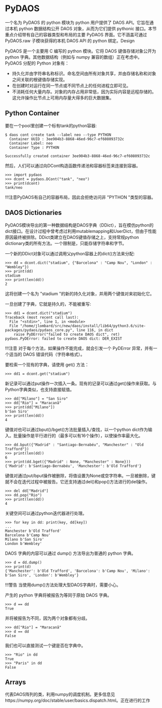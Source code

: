 # PyDAOS

一个名为 PyDAOS 的 python 模块为 python 用户提供了 DAOS API。它旨在通过本机 python 数据结构公开 DAOS 对象，从而为它们提供 pythonic 接口。本节重点介绍带有自己的容器类型和布局的主要 PyDAOS 界面。它不涵盖可通过 PyDAOS.raw 子模块获得的本机 DAOS API 的 python 绑定。Design

PyDAOS 是一个主要用 C 编写的 python 模块。它将 DAOS 键值存储对象公开为 python 字典。其他数据结构（例如与 numpy 兼容的数组）正在考虑中。 PyDAOS 分配的 Python 对象有：

- 持久化并由字符串名称标识。命名空间由所有对象共享，并由存储名称和对象之间关联的根键值存储实现。
- 在创建时对运行在同一节点或不同节点上的任何进程立即可见。
- 不消耗任何大量内存。对象的内存占用非常低，因为实际内容是远程存储的。这允许操作比节点上可用内存量大得多的巨大数据集。

## Python Container

要在一个pool里创建一个标有tank的python容器:

```
$ daos cont create tank --label neo --type PYTHON
  Container UUID : 3ee904b3-8868-46ed-96c7-ef608093732c
  Container Label: neo
  Container Type : PYTHON

Successfully created container 3ee904b3-8868-46ed-96c7-ef608093732c
```

然后，人们可以通过向DCont构造函数传递池和容器标签来连接到容器。

```
>>> import pydaos
>>> dcont = pydaos.DCont("tank", "neo")
>>> print(dcont)
tank/neo
```

!!!注意PyDAOS有自己的容器布局，因此会拒绝访问非 "PYTHON "类型的容器。

## DAOS Dictionaries

PyDAOS模块导出的第一种数据结构是DAOS字典（DDict），旨在模仿python的dict接口。在设计过程中曾考虑过利用mutablemapping和UserDict，但由于性能原因最终被排除。DDict类建立在DAOS键值存储之上，支持常规python dictionary类的所有方法。一个限制是，只能存储字符串和字节。

一个新的DDict对象可以通过调用父python容器上的dict()方法来分配:

```
>>> dd = dcont.dict("stadium", {"Barcelona" : "Camp Nou", "London" : "Wembley"})
>>> print(dd)
stadium
>>> print(len(dd))
2
```

这将创建一个名为 "stadium "的新的持久化对象，并用两个键值对来初始化它。

一旦创建了字典，它就是持久的，不能被重写:

```
>>> dd1 = dcont.dict("stadium")
Traceback (most recent call last):
  File "<stdin>", line 1, in <module>
  File "/home/jlombard/src/new/daos/install/lib64/python3.6/site-packages/pydaos/pydaos_core.py", line 116, in dict
    raise PyDError("failed to create DAOS dict", ret)
pydaos.PyDError: failed to create DAOS dict: DER_EXIST
```

!!!注意 对于每个方法，如果操作不能完成，就会引发一个 PyDError 异常，并有一个适当的 DAOS 错误代码（字符串格式）。

要检索一个现有的字典，请使用 get() 方法：

```
>>> dd1 = dcont.get("stadium")
```

新记录可以通过put操作一次插入一条。现有的记录可以通过get()操作来获取。与Python字典类似，也支持直接赋值。

```
>>> dd["Milano"] = "San Siro"
>>> dd["Rio"] = "Maracanã"
>>> print(dd["Milano"])
b'San Siro'
>>> print(len(dd))
4
```

键值对也可以通过bput()/bget()方法批量插入/查找，以一个python dict作为输入。批量操作是平行进行的（最多可以有16个操作），以使操作率最大化。

```
>>> dd.bput({"Madrid" : "Santiago-Bernabéu", "Manchester" : "Old Trafford"})
>>> print(len(dd))
6
>>> print(dd.bget({"Madrid" : None, "Manchester" : None}))
{'Madrid': b'Santiago-Bernabéu', 'Manchester': b'Old Trafford'}
```

键值对通过put/bput操作被删除，将值设置为None或空字符串。一旦被删除，键就不会在迭代过程中被报告。它还支持通过del()和pop()方法进行的del操作。

```
>>> del dd["Madrid"]
>>> dd.pop("Rio")
>>> print(len(dd))
4
```

关键空间可以通过python迭代器进行处理。

```
>>> for key in dd: print(key, dd[key])
...
Manchester b'Old Trafford'
Barcelona b'Camp Nou'
Milano b'San Siro'
London b'Wembley'
```

DAOS 字典的内容可以通过 dump() 方法导出为普通的 python 字典。

```
>>> d = dd.dump()
>>> print(d)
{'Manchester': b'Old Trafford', 'Barcelona': b'Camp Nou', 'Milano': b'San Siro', 'London': b'Wembley'}
```

!!!警告 当使用dump()方法处理大型DAOS字典时，需要小心。

产生的 python 字典将被报告为等同于原始 DAOS 字典。

```
>>> d == dd
True
```

并将被报告为不同，因为两个对象都有分歧。

```
>>> dd["Rio"] = "Maracanã"
>>> d == dd
False
```

我们也可以直接测试一个键是否在字典中。

```
>>> "Rio" in dd
True
>>> "Paris" in dd
False
```

## Arrays

代表DAOS阵列的类，利用numpy的调度机制。更多信息见https://numpy.org/doc/stable/user/basics.dispatch.html。正在进行的工作